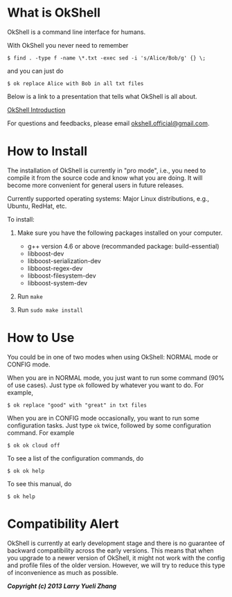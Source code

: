 What is OkShell
===============

OkShell is a command line interface for humans. 

With OkShell you never need to remember

    $ find . -type f -name \*.txt -exec sed -i 's/Alice/Bob/g' {} \;

and you can just do

    $ ok replace Alice with Bob in all txt files

Below is a link to a presentation that tells what OkShell is all about.

[OkShell Introduction](https://docs.google.com/presentation/d/1HG6YCgUMHHSWAYLbdabj1I1z9pmOVZQp5VvIinCIlXA/pub?start=false&loop=false&delayms=3000)

For questions and feedbacks, please email <okshell.official@gmail.com>.


How to Install
==============

The installation of OkShell is currently in "pro mode", i.e., you need to
compile it from the source code and know what you are doing. It will become
more convenient for general users in future releases.

Currently supported operating systems: Major Linux distributions, e.g., Ubuntu,
RedHat, etc.

To install:

1. Make sure you have the following packages installed on your computer.
	- g++ version 4.6 or above (recommanded package: build-essential)
	- libboost-dev
	- libboost-serialization-dev
	- libboost-regex-dev
	- libboost-filesystem-dev
	- libboost-system-dev

2. Run `make`

3. Run `sudo make install`


How to Use
==========

You could be in one of two modes when using OkShell: NORMAL mode or CONFIG
mode. 

When you are in NORMAL mode, you just want to run some command (90% of use
cases). Just type `ok` followed by whatever you want to do. For example,

    $ ok replace "good" with "great" in txt files

When you are in CONFIG mode occasionally, you want to run some configuration
tasks. Just type `ok` twice, followed by some configuration command. For
example

    $ ok ok cloud off

To see a list of the configuration commands, do 

    $ ok ok help

To see this manual, do 

    $ ok help


Compatibility Alert
===================

OkShell is currently at early development stage and there is no guarantee of
backward compatibility across the early versions. This means that when you
upgrade to a newer version of OkShell, it might not work with the config and
profile files of the older version. However, we will try to reduce this type of
inconvenience as much as possible.

___Copyright (c) 2013 Larry Yueli Zhang___

